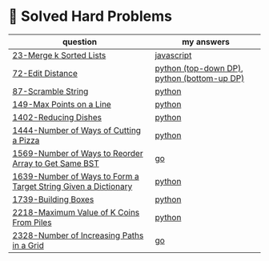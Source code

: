 # 🔴 Solved Hard Problems

| question                                                                                                                                                   | my answers                                                                                                                                                                                                                       |
|------------------------------------------------------------------------------------------------------------------------------------------------------------|----------------------------------------------------------------------------------------------------------------------------------------------------------------------------------------------------------------------------------|
| [23-Merge k Sorted Lists](https://leetcode.com/problems/merge-k-sorted-lists/)                                                                             | [javascript](https://github.com/shayansm2/leetcodeSolutions/blob/main/src/hard/MergeSortedLists.js)                                                                                                                              |
| [72-Edit Distance](https://leetcode.com/problems/edit-distance/)                                                                                           | [python (top-down DP)](https://github.com/shayansm2/leetcodeSolutions/blob/main/src/hard/EditDistance.py), [python (bottom-up DP)](https://github.com/shayansm2/leetcodeSolutions/blob/main/src/hard/LevenshteinEditDistance.py) |
| [87-Scramble String](https://leetcode.com/problems/scramble-string/)                                                                                       | [python](https://github.com/shayansm2/leetcodeSolutions/blob/main/src/hard/ScrambleString.py)                                                                                                                                    |
| [149-Max Points on a Line](https://leetcode.com/problems/max-points-on-a-line/)                                                                            | [python](https://github.com/shayansm2/leetcodeSolutions/blob/main/src/hard/MaxPointsLine.py)                                                                                                                                     |
| [1402-Reducing Dishes](https://leetcode.com/problems/reducing-dishes/)                                                                                     | [python](https://github.com/shayansm2/leetcodeSolutions/blob/main/src/hard/ReducingDishes.py)                                                                                                                                    |
| [1444-Number of Ways of Cutting a Pizza](https://leetcode.com/problems/number-of-ways-of-cutting-a-pizza/)                                                 | [python](https://github.com/shayansm2/leetcodeSolutions/blob/main/src/hard/NumberWaysCuttingPizza.py)                                                                                                                            |
| [1569-Number of Ways to Reorder Array to Get Same BST](https://leetcode.com/problems/number-of-ways-to-reorder-array-to-get-same-bst/)                     | [go](https://github.com/shayansm2/leetcodeSolutions/blob/main/src/hard/NumberWaysReorderArrayGetSameBST.go)                                                                                                                      |
| [1639-Number of Ways to Form a Target String Given a Dictionary](https://leetcode.com/problems/number-of-ways-to-form-a-target-string-given-a-dictionary/) | [python](https://github.com/shayansm2/leetcodeSolutions/blob/main/src/hard/NumberWaysFormTargetStringGivenDictionary.py)                                                                                                         |
| [1739-Building Boxes](https://leetcode.com/problems/building-boxes/)                                                                                       | [python](https://github.com/shayansm2/leetcodeSolutions/blob/main/src/hard/BuildingBoxes.py)                                                                                                                                     |
| [2218-Maximum Value of K Coins From Piles](https://leetcode.com/problems/maximum-value-of-k-coins-from-piles/)                                             | [python](https://github.com/shayansm2/leetcodeSolutions/blob/main/src/hard/MaximumValueKCoinsFromPiles.py)                                                                                                                       |
| [2328-Number of Increasing Paths in a Grid](https://leetcode.com/problems/number-of-increasing-paths-in-a-grid/)                                           | [go](https://github.com/shayansm2/leetcodeSolutions/blob/main/src/hard/NumberIncreasingPathsGrid.go)                                                                                                                             |